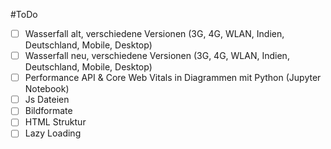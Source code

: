 #ToDo

- [ ] Wasserfall alt, verschiedene Versionen (3G, 4G, WLAN, Indien, Deutschland, Mobile, Desktop)
- [ ] Wasserfall neu, verschiedene Versionen (3G, 4G, WLAN, Indien, Deutschland, Mobile, Desktop)
- [ ] Performance API & Core Web Vitals in Diagrammen mit Python (Jupyter Notebook)
- [ ] Js Dateien
- [ ] Bildformate
- [ ] HTML Struktur
- [ ] Lazy Loading
